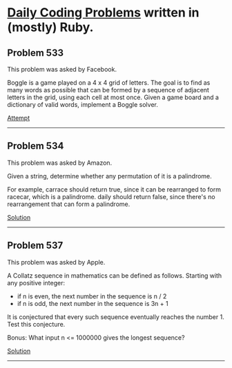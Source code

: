 # [Daily Coding Problems](https://www.dailycodingproblem.com) written in (mostly) Ruby.

## Problem 533

This problem was asked by Facebook.

Boggle is a game played on a 4 x 4 grid of letters. The goal is to find as many words as possible that can be formed by a sequence of adjacent letters in the grid, using each cell at most once. Given a game board and a dictionary of valid words, implement a Boggle solver.

[Attempt](https://github.com/psh122388/Daily-Coding-Problems-in-Ruby/blob/master/(US)DCP_533_Boggle_solver.rb)

---

## Problem 534

This problem was asked by Amazon.

Given a string, determine whether any permutation of it is a palindrome.

For example, carrace should return true, since it can be rearranged to form racecar, which is a palindrome. daily should return false, since there's no rearrangement that can form a palindrome.

[Solution](https://github.com/psh122388/Daily-Coding-Problems-in-Ruby/blob/master/(S)DCP_534_is_palindrome.rb)

---

## Problem 537

This problem was asked by Apple.

A Collatz sequence in mathematics can be defined as follows. Starting with any positive integer:

- if n is even, the next number in the sequence is n / 2
- if n is odd, the next number in the sequence is 3n + 1

It is conjectured that every such sequence eventually reaches the number 1. Test this conjecture.

Bonus: What input n <= 1000000 gives the longest sequence?

[Solution](https://github.com/psh122388/Daily-Coding-Problems-in-Ruby/blob/master/(S)DCP_537_Collatz_number.rb)

---
